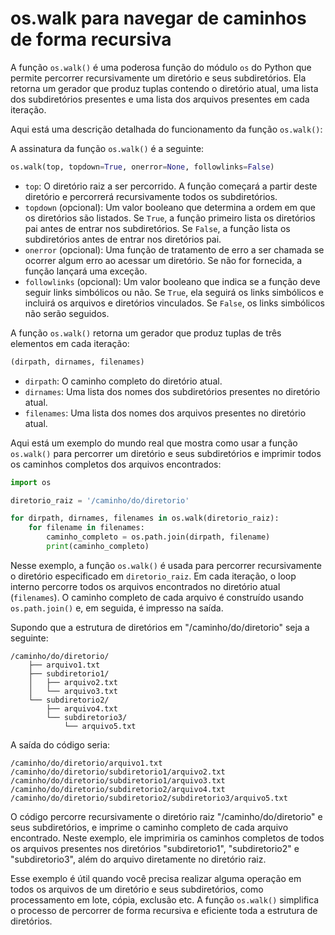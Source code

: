 # os.walk para navegar de caminhos de forma recursiva

A função `os.walk()` é uma poderosa função do módulo `os` do Python que permite percorrer recursivamente um diretório e seus subdiretórios. Ela retorna um gerador que produz tuplas contendo o diretório atual, uma lista dos subdiretórios presentes e uma lista dos arquivos presentes em cada iteração.

Aqui está uma descrição detalhada do funcionamento da função `os.walk()`:

A assinatura da função `os.walk()` é a seguinte:

```python
os.walk(top, topdown=True, onerror=None, followlinks=False)
```

- `top`: O diretório raiz a ser percorrido. A função começará a partir deste diretório e percorrerá recursivamente todos os subdiretórios.
- `topdown` (opcional): Um valor booleano que determina a ordem em que os diretórios são listados. Se `True`, a função primeiro lista os diretórios pai antes de entrar nos subdiretórios. Se `False`, a função lista os subdiretórios antes de entrar nos diretórios pai.
- `onerror` (opcional): Uma função de tratamento de erro a ser chamada se ocorrer algum erro ao acessar um diretório. Se não for fornecida, a função lançará uma exceção.
- `followlinks` (opcional): Um valor booleano que indica se a função deve seguir links simbólicos ou não. Se `True`, ela seguirá os links simbólicos e incluirá os arquivos e diretórios vinculados. Se `False`, os links simbólicos não serão seguidos.

A função `os.walk()` retorna um gerador que produz tuplas de três elementos em cada iteração:

```python
(dirpath, dirnames, filenames)
```

- `dirpath`: O caminho completo do diretório atual.
- `dirnames`: Uma lista dos nomes dos subdiretórios presentes no diretório atual.
- `filenames`: Uma lista dos nomes dos arquivos presentes no diretório atual.

Aqui está um exemplo do mundo real que mostra como usar a função `os.walk()` para percorrer um diretório e seus subdiretórios e imprimir todos os caminhos completos dos arquivos encontrados:

```python
import os

diretorio_raiz = '/caminho/do/diretorio'

for dirpath, dirnames, filenames in os.walk(diretorio_raiz):
    for filename in filenames:
        caminho_completo = os.path.join(dirpath, filename)
        print(caminho_completo)
```

Nesse exemplo, a função `os.walk()` é usada para percorrer recursivamente o diretório especificado em `diretorio_raiz`. Em cada iteração, o loop interno percorre todos os arquivos encontrados no diretório atual (`filenames`). O caminho completo de cada arquivo é construído usando `os.path.join()` e, em seguida, é impresso na saída.

Supondo que a estrutura de diretórios em "/caminho/do/diretorio" seja a seguinte:

```
/caminho/do/diretorio/
    ├── arquivo1.txt
    ├── subdiretorio1/
    │   ├── arquivo2.txt
    │   └── arquivo3.txt
    └── subdiretorio2/
        ├── arquivo4.txt
        └── subdiretorio3/
            └── arquivo5.txt
```

A saída do código seria:

```
/caminho/do/diretorio/arquivo1.txt
/caminho/do/diretorio/subdiretorio1/arquivo2.txt
/caminho/do/diretorio/subdiretorio1/arquivo3.txt
/caminho/do/diretorio/subdiretorio2/arquivo4.txt
/caminho/do/diretorio/subdiretorio2/subdiretorio3/arquivo5.txt
```

O código percorre recursivamente o diretório raiz "/caminho/do/diretorio" e seus subdiretórios, e imprime o caminho completo de cada arquivo encontrado. Neste exemplo, ele imprimiria os caminhos completos de todos os arquivos presentes nos diretórios "subdiretorio1", "subdiretorio2" e "subdiretorio3", além do arquivo diretamente no diretório raiz.

Esse exemplo é útil quando você precisa realizar alguma operação em todos os arquivos de um diretório e seus subdiretórios, como processamento em lote, cópia, exclusão etc. A função `os.walk()` simplifica o processo de percorrer de forma recursiva e eficiente toda a estrutura de diretórios.
